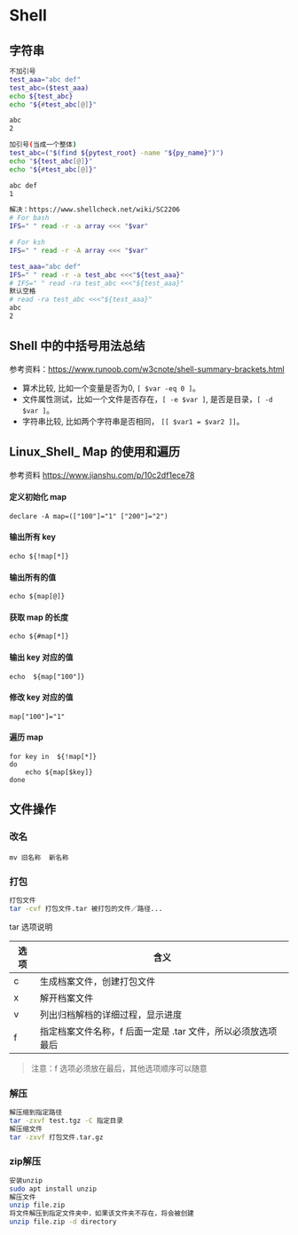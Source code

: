# Shell

## 字符串

```bash
不加引号
test_aaa="abc def"
test_abc=($test_aaa)
echo ${test_abc}
echo "${#test_abc[@]}"

abc
2

加引号(当成一个整体)
test_abc=("$(find ${pytest_root} -name "${py_name}")")
echo "${test_abc[@]}"
echo "${#test_abc[@]}"

abc def
1

解决：https://www.shellcheck.net/wiki/SC2206
# For bash
IFS=" " read -r -a array <<< "$var"

# For ksh
IFS=" " read -r -A array <<< "$var"

test_aaa="abc def"
IFS=" " read -r -a test_abc <<<"${test_aaa}"
# IFS=" " read -ra test_abc <<<"${test_aaa}"
默认空格
# read -ra test_abc <<<"${test_aaa}"
abc
2
```

## Shell 中的中括号用法总结

参考资料：https://www.runoob.com/w3cnote/shell-summary-brackets.html

- 算术比较, 比如一个变量是否为0, `[ $var -eq 0 ]`。
- 文件属性测试，比如一个文件是否存在，`[ -e $var ]`, 是否是目录，`[ -d $var ]`。
- 字符串比较, 比如两个字符串是否相同， `[[ $var1 = $var2 ]]`。

## Linux_Shell_ Map 的使用和遍历

参考资料 https://www.jianshu.com/p/10c2df1ece78

#### 定义初始化 map

```
declare -A map=(["100"]="1" ["200"]="2")
```

#### 输出所有 key

```
echo ${!map[*]}
```

#### 输出所有的值

```
echo ${map[@]}
```

#### 获取 map 的长度

```
echo ${#map[*]}
```

#### 输出 key 对应的值

```
echo  ${map["100"]}
```

#### 修改 key 对应的值

```
map["100"]="1"
```

#### 遍历 map

```
for key in  ${!map[*]}
do
    echo ${map[$key]}
done 
```

## 文件操作

### 改名

```
mv 旧名称  新名称
```

### 打包

```bash
打包文件
tar -cvf 打包文件.tar 被打包的文件／路径...
```

tar 选项说明

| 选项 | 含义                                                         |
| ---- | ------------------------------------------------------------ |
| c    | 生成档案文件，创建打包文件                                   |
| x    | 解开档案文件                                                 |
| v    | 列出归档解档的详细过程，显示进度                             |
| f    | 指定档案文件名称，f 后面一定是 .tar 文件，所以必须放选项最后 |

> 注意：f 选项必须放在最后，其他选项顺序可以随意

### 解压

```bash
解压缩到指定路径
tar -zxvf test.tgz -C 指定目录
解压缩文件
tar -zxvf 打包文件.tar.gz
```

### zip解压

```bash
安装unzip
sudo apt install unzip
解压文件
unzip file.zip
将文件解压到指定文件夹中，如果该文件夹不存在，将会被创建
unzip file.zip -d directory
```

